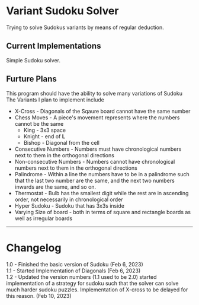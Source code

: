 # Variant Sudoku Solver
Trying to solve Sudokus variants by means of regular deduction. 

## Current Implementations
Simple Sudoku solver. 

## Furture Plans
This program should have the ability to solve many variations of Sudoku 
The Variants I plan to implement include
- X-Cross - Diagonals of the Sqaure board cannot have the same number
- Chess Moves - A piece's movement represents where the numbers cannot be the same
  - King - 3x3 space
  - Knight - end of **L** 
  - Bishop - Diagonal from the cell
- Consecutive Numbers - Numbers must have chronological numbers next to them in the orthogonal directions
- Non-consecutive Numbers - Numbers cannot have chronological numbers next to them in the orthogonal directions
- Palindrome - Within a line the numbers have to be in a palindrome such that the last two number are the same, and the next two numbers inwards are the same, and so on.
- Thermostat - Bulb has the smallest digit while the rest are in ascending order, not necessarily in chronological order
- Hyper Sudoku - Sudoku that has 3x3s inside
- Varying Size of board - both in terms of square and rectangle boards as well as irregular boards
--- 

# Changelog 
1.0 - Finished the basic version of Sudoku (Feb 6, 2023)  
1.1 - Started Implementation of Diagonals (Feb 6, 2023)  
1.2 - Updated the version numbers (1.1 used to be 2.0)
      started implementation of a strategy for sudoku such that the solver can solve much harder sudoku puzzles. Implementation of X-cross to be delayed for this reason. (Feb 10, 2023)